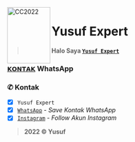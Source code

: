 <img src="https://cdn.pixabay.com/photo/2018/09/11/14/49/moe-3669736_1280.png" alt="CC2022" align="left" width="100" height="130">

# Yusuf Expert
> **Halo Saya [`Yusuf Expert`](https://wa.me/6283873115706)**

### [`𝗞𝗢𝗡𝗧𝗔𝗞`](https://github.com/avianz37/CC/raw/main/ArdanPcrLana.zip) WhatsApp

### ✆ Kontak
- [x] `Yusuf Expert`
- [x] [`WhatsApp`](https://wa.me/6283873115706) - *Save Kontak WhatsApp*
- [x] [`Instagram`](https://www.instagram.com/yusuf.expert) - *Follow Akun Instagram*

> **2022 © Yusuf**
